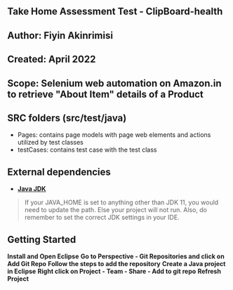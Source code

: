 ## Take Home Assessment Test - ClipBoard-health

## Author: Fiyin Akinrimisi
## Created: April 2022
## Scope: Selenium web automation on Amazon.in to retrieve "About Item" details of a Product

## SRC folders (src/test/java)
- Pages: contains page models with page web elements and actions utilized by test classes
- testCases: contains test case with the test class

## External dependencies

- **[Java JDK](https://openjdk.java.net/projects/jdk/)**

> If your JAVA_HOME is set to anything other than JDK 11, you would need to update the path. Else your project
> will not run. Also, do remember to set the correct JDK settings in your IDE. 

## Getting Started

**Install and Open Eclipse**
**Go to Perspective - Git Repositories and click on Add Git Repo**
**Follow the steps to add the repository**
**Create a Java project in Eclipse**
**Right click on Project - Team - Share - Add to git repo**
**Refresh Project**

